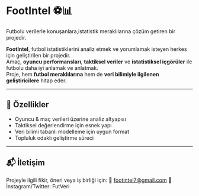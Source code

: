 
# FootIntel ⚽📊  
Futbolu verilerle konuşanlara,istatistik meraklılarına çözüm getiren bir projedir.

**FootIntel**, futbol istatistiklerini analiz etmek ve yorumlamak isteyen herkes için geliştirilen bir projedir.  
Amaç, **oyuncu performansları**, **taktiksel veriler** ve **istatistiksel içgörüler** ile futbolu daha iyi anlamak ve anlatmak.  
Proje, hem **futbol meraklılarına** hem de **veri bilimiyle ilgilenen geliştiricilere** hitap eder.

---

## 🚀 Özellikler
- Oyuncu & maç verileri üzerine analiz altyapısı  
- Taktiksel değerlendirme için esnek yapı  
- Veri bilimi tabanlı modelleme için uygun format  
- Topluluk odaklı geliştirme süreci

---

## 📬 İletişim
Projeyle ilgili fikir, öneri veya iş birliği için:
📧 footintel7@gmail.com
📱 İnstagram/Twitter: FutVeri


